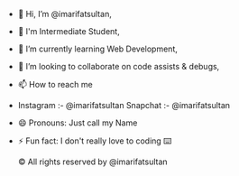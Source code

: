 - 👋 Hi, I’m @imarifatsultan,
- 👀 I'm Intermediate Student,
- 🌱 I’m currently learning Web Development,
- 💞️ I’m looking to collaborate on code assists & debugs,
- 📫 How to reach me
- 
     Instagram :- @imarifatsultan
     Snapchat  :- @imarifatsultan
  
- 😄 Pronouns: Just call my Name
- ⚡ Fun fact: I don't really love to coding ⌨️

   © All rights reserved by @imarifatsultan
